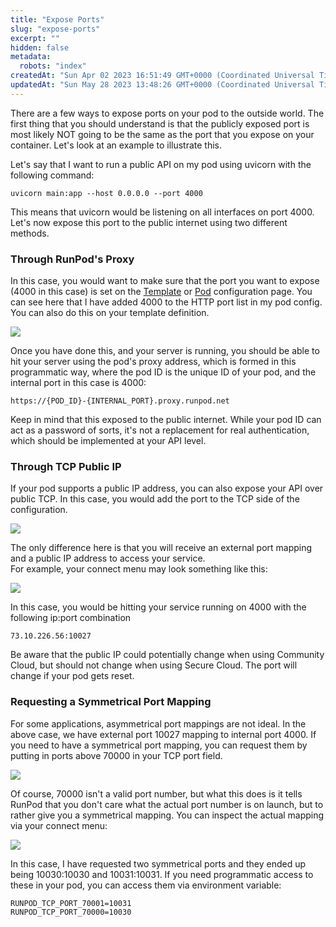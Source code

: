 ```yaml
---
title: "Expose Ports"
slug: "expose-ports"
excerpt: ""
hidden: false
metadata: 
  robots: "index"
createdAt: "Sun Apr 02 2023 16:51:49 GMT+0000 (Coordinated Universal Time)"
updatedAt: "Sun May 28 2023 13:48:26 GMT+0000 (Coordinated Universal Time)"
---
```


There are a few ways to expose ports on your pod to the outside world. The first thing that you should understand is that the publicly exposed port is most likely NOT going to be the same as the port that you expose on your container. Let's look at an example to illustrate this.

Let's say that I want to run a public API on my pod using uvicorn with the following command:

```
uvicorn main:app --host 0.0.0.0 --port 4000
```

This means that uvicorn would be listening on all interfaces on port 4000. Let's now expose this port to the public internet using two different methods.

### Through RunPod's Proxy

In this case, you would want to make sure that the port you want to expose (4000 in this case) is set on the [Template](https://www.runpod.io/console/user/templates) or [Pod](https://www.runpod.io/console/pods) configuration page. You can see here that I have added 4000 to the HTTP port list in my pod config. You can also do this on your template definition.

![](https://files.readme.io/1386a3c-image.png)

Once you have done this, and your server is running, you should be able to hit your server using the pod's proxy address, which is formed in this programmatic way, where the pod ID is the unique ID of your pod, and the internal port in this case is 4000:

```
https://{POD_ID}-{INTERNAL_PORT}.proxy.runpod.net
```

Keep in mind that this exposed to the public internet. While your pod ID can act as a password of sorts, it's not a replacement for real authentication, which should be implemented at your API level.

### Through TCP Public IP

If your pod supports a public IP address, you can also expose your API over public TCP. In this case, you would add the port to the TCP side of the configuration.

![](https://files.readme.io/49ebb9a-image.png)

The only difference here is that you will receive an external port mapping and a public IP address to access your service.\
For example, your connect menu may look something like this:

![](https://files.readme.io/5e76c21-image.png)

In this case, you would be hitting your service running on 4000 with the following ip:port combination

```
73.10.226.56:10027
```

Be aware that the public IP could potentially change when using Community Cloud, but should not change when using Secure Cloud. The port will change if your pod gets reset.

### Requesting a Symmetrical Port Mapping

For some applications, asymmetrical port mappings are not ideal. In the above case, we have external port 10027 mapping to internal port 4000. If you need to have a symmetrical port mapping, you can request them by putting in ports above 70000 in your TCP port field.

![](https://files.readme.io/23c4178-image.png)

Of course, 70000 isn't a valid port number, but what this does is it tells RunPod that you don't care what the actual port number is on launch, but to rather give you a symmetrical mapping. You can inspect the actual mapping via your connect menu:

![](https://files.readme.io/92e4f90-image.png)

In this case, I have requested two symmetrical ports and they ended up being 10030:10030 and 10031:10031. If you need programmatic access to these in your pod, you can access them via environment variable:

```
RUNPOD_TCP_PORT_70001=10031
RUNPOD_TCP_PORT_70000=10030
```
